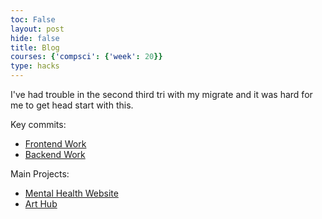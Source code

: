 ```yaml
---
toc: False
layout: post
hide: false
title: Blog
courses: {'compsci': {'week': 20}}
type: hacks
---
```


I've had trouble in the second third tri with my migrate and it was hard for me to get head start with this.

Key commits:
- [Frontend Work](https://github.com/isabellehp/tri2/commit/885cd3545c41a1d2f839d4c0f3f58ef285ddf01d?short_path=bdc3a34#diff-bdc3a34d6a0f9cbc19f5b807df7ec8b0933649b2aa4f5e2b0a09ea4294476e9f)
- [Backend Work](https://github.com/hanr12/backend/commit/e4c413027cd2c3d9cac7f0f1ab494b41032d20a5)

Main Projects:
- [Mental Health Website](https://github.com/isabellehp/tri2.git)
- [Art Hub](https://github.com/ellierozen/arthubfrontend-.git)
